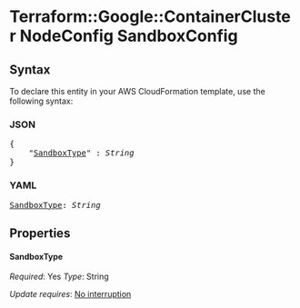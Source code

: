 # Terraform::Google::ContainerCluster NodeConfig SandboxConfig

## Syntax

To declare this entity in your AWS CloudFormation template, use the following syntax:

### JSON

<pre>
{
    "<a href="#sandboxtype" title="SandboxType">SandboxType</a>" : <i>String</i>
}
</pre>

### YAML

<pre>
<a href="#sandboxtype" title="SandboxType">SandboxType</a>: <i>String</i>
</pre>

## Properties

#### SandboxType

_Required_: Yes
_Type_: String

_Update requires_: [No interruption](https://docs.aws.amazon.com/AWSCloudFormation/latest/UserGuide/using-cfn-updating-stacks-update-behaviors.html#update-no-interrupt)

